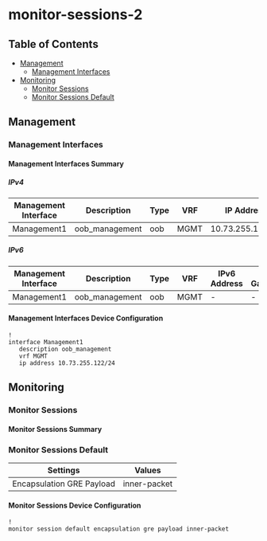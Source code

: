 # monitor-sessions-2

## Table of Contents

- [Management](#management)
  - [Management Interfaces](#management-interfaces)
- [Monitoring](#monitoring)
  - [Monitor Sessions](#monitor-sessions)
  - [Monitor Sessions Default](#monitor-sessions-default)

## Management

### Management Interfaces

#### Management Interfaces Summary

##### IPv4

| Management Interface | Description | Type | VRF | IP Address | Gateway |
| -------------------- | ----------- | ---- | --- | ---------- | ------- |
| Management1 | oob_management | oob | MGMT | 10.73.255.122/24 | 10.73.255.2 |

##### IPv6

| Management Interface | Description | Type | VRF | IPv6 Address | IPv6 Gateway |
| -------------------- | ----------- | ---- | --- | ------------ | ------------ |
| Management1 | oob_management | oob | MGMT | - | - |

#### Management Interfaces Device Configuration

```eos
!
interface Management1
   description oob_management
   vrf MGMT
   ip address 10.73.255.122/24
```

## Monitoring

### Monitor Sessions

#### Monitor Sessions Summary

### Monitor Sessions Default

| Settings | Values |
| -------- | ------ |
| Encapsulation GRE Payload | inner-packet |

#### Monitor Sessions Device Configuration

```eos
!
monitor session default encapsulation gre payload inner-packet
```
